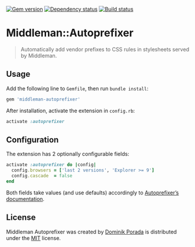 [![Gem version](https://badge.fury.io/rb/middleman-autoprefixer.png)](http://badge.fury.io/rb/middleman-autoprefixer) [![Dependency status](https://gemnasium.com/porada/middleman-autoprefixer.png)](https://gemnasium.com/porada/middleman-autoprefixer) [![Build status](https://travis-ci.org/porada/middleman-autoprefixer.png?branch=master)](https://travis-ci.org/porada/middleman-autoprefixer)

# Middleman::Autoprefixer

> Automatically add vendor prefixes to CSS rules in stylesheets served by Middleman.

## Usage

Add the following line to `Gemfile`, then run `bundle install`:

```ruby
gem 'middleman-autoprefixer'
```

After installation, activate the extension in `config.rb`:

```ruby
activate :autoprefixer
```

## Configuration

The extension has 2 optionally configurable fields:

```ruby
activate :autoprefixer do |config|
  config.browsers = ['last 2 versions', 'Explorer >= 9']
  config.cascade  = false
end
```

Both fields take values (and use defaults) accordingly to [Autoprefixer’s](https://github.com/ai/autoprefixer#browsers) [documentation](https://github.com/ai/autoprefixer#visual-cascade).

## License

Middleman Autoprefixer was created by [Dominik Porada](http://github.com/porada) is distributed under the [MIT](http://porada.mit-license.org/) license.
